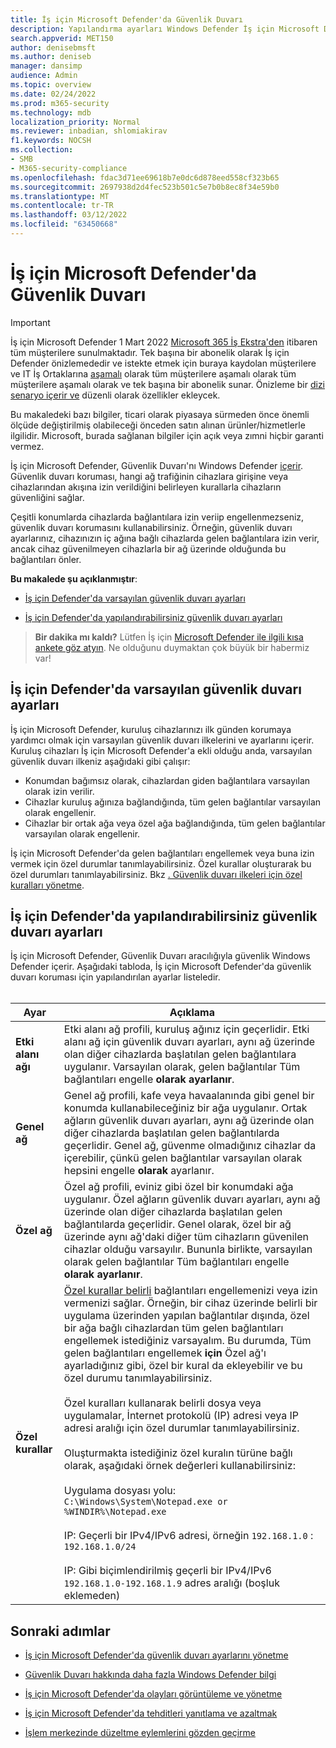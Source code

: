 ```yaml
---
title: İş için Microsoft Defender'da Güvenlik Duvarı
description: Yapılandırma ayarları Windows Defender İş için Microsoft Defender Güvenlik Duvarı hakkında bilgi
search.appverid: MET150
author: denisebmsft
ms.author: deniseb
manager: dansimp
audience: Admin
ms.topic: overview
ms.date: 02/24/2022
ms.prod: m365-security
ms.technology: mdb
localization_priority: Normal
ms.reviewer: inbadian, shlomiakirav
f1.keywords: NOCSH
ms.collection:
- SMB
- M365-security-compliance
ms.openlocfilehash: fdac3d71ee69618b7e0dc6d878eed558cf323b65
ms.sourcegitcommit: 2697938d2d4fec523b501c5e7b0b8ec8f34e59b0
ms.translationtype: MT
ms.contentlocale: tr-TR
ms.lasthandoff: 03/12/2022
ms.locfileid: "63450668"
---
```

# <a name="firewall-in-microsoft-defender-for-business"></a>İş için Microsoft Defender'da Güvenlik Duvarı

> [!IMPORTANT]
> İş için Microsoft Defender 1 Mart 2022 [Microsoft 365 İş Ekstra'den](../../business-premium/index.md) itibaren tüm müşterilere sunulmaktadır. Tek başına bir abonelik olarak İş için Defender önizlemededir ve istekte etmek için buraya kaydolan müşterilere ve IT İş Ortaklarına [aşamalı](https://aka.ms/mdb-preview) olarak tüm müşterilere aşamalı olarak tüm müşterilere aşamalı olarak ve tek başına bir abonelik sunar. Önizleme bir [dizi senaryo içerir ve](mdb-tutorials.md#try-these-preview-scenarios) düzenli olarak özellikler ekleycek.
> 
> Bu makaledeki bazı bilgiler, ticari olarak piyasaya sürmeden önce önemli ölçüde değiştirilmiş olabileceği önceden satın alınan ürünler/hizmetlerle ilgilidir. Microsoft, burada sağlanan bilgiler için açık veya zımni hiçbir garanti vermez. 

İş için Microsoft Defender, Güvenlik Duvarı'nı Windows Defender [içerir](/windows/security/threat-protection/windows-firewall/windows-firewall-with-advanced-security). Güvenlik duvarı koruması, hangi ağ trafiğinin cihazlara girişine veya cihazlarından akışına izin verildiğini belirleyen kurallarla cihazların güvenliğini sağlar. 

Çeşitli konumlarda cihazlarda bağlantılara izin veriip engellenmezseniz, güvenlik duvarı korumasını kullanabilirsiniz. Örneğin, güvenlik duvarı ayarlarınız, cihazınızın iç ağına bağlı cihazlarda gelen bağlantılara izin verir, ancak cihaz güvenilmeyen cihazlarla bir ağ üzerinde olduğunda bu bağlantıları önler.

**Bu makalede şu açıklanmıştır**:

- [İş için Defender'da varsayılan güvenlik duvarı ayarları](#default-firewall-settings-in-defender-for-business)

- [İş için Defender'da yapılandırabilirsiniz güvenlik duvarı ayarları](#firewall-settings-you-can-configure-in-defender-for-business)

>
> **Bir dakika mı kaldı?**
> Lütfen İş için <a href="https://microsoft.qualtrics.com/jfe/form/SV_0JPjTPHGEWTQr4y" target="_blank">Microsoft Defender ile ilgili kısa ankete göz atyın</a>. Ne olduğunu duymaktan çok büyük bir habermiz var!
>

## <a name="default-firewall-settings-in-defender-for-business"></a>İş için Defender'da varsayılan güvenlik duvarı ayarları

İş için Microsoft Defender, kuruluş cihazlarınızı ilk günden korumaya yardımcı olmak için varsayılan güvenlik duvarı ilkelerini ve ayarlarını içerir. Kuruluş cihazları İş için Microsoft Defender'a ekli olduğu anda, varsayılan güvenlik duvarı ilkeniz aşağıdaki gibi çalışır:

- Konumdan bağımsız olarak, cihazlardan giden bağlantılara varsayılan olarak izin verilir.
- Cihazlar kuruluş ağınıza bağlandığında, tüm gelen bağlantılar varsayılan olarak engellenir.
- Cihazlar bir ortak ağa veya özel ağa bağlandığında, tüm gelen bağlantılar varsayılan olarak engellenir.

İş için Microsoft Defender'da gelen bağlantıları engellemek veya buna izin vermek için özel durumlar tanımlayabilirsiniz. Özel kurallar oluşturarak bu özel durumları tanımlayabilirsiniz. Bkz [. Güvenlik duvarı ilkeleri için özel kuralları yönetme](mdb-custom-rules-firewall.md).

## <a name="firewall-settings-you-can-configure-in-defender-for-business"></a>İş için Defender'da yapılandırabilirsiniz güvenlik duvarı ayarları

İş için Microsoft Defender, Güvenlik Duvarı aracılığıyla güvenlik Windows Defender içerir. Aşağıdaki tabloda, İş için Microsoft Defender'da güvenlik duvarı koruması için yapılandırılan ayarlar listeledir. <br/><br/>

| Ayar | Açıklama |
|--|--|
| **Etki alanı ağı** | Etki alanı ağ profili, kuruluş ağınız için geçerlidir. Etki alanı ağ için güvenlik duvarı ayarları, aynı ağ üzerinde olan diğer cihazlarda başlatılan gelen bağlantılara uygulanır. Varsayılan olarak, gelen bağlantılar Tüm bağlantıları engelle **olarak ayarlanır**.  |
| **Genel ağ** | Genel ağ profili, kafe veya havaalanında gibi genel bir konumda kullanabileceğiniz bir ağa uygulanır. Ortak ağların güvenlik duvarı ayarları, aynı ağ üzerinde olan diğer cihazlarda başlatılan gelen bağlantılarda geçerlidir. Genel ağ, güvenme olmadığınız cihazlar da içerebilir, çünkü gelen bağlantılar varsayılan olarak hepsini engelle **olarak** ayarlanır.  |
| **Özel ağ** | Özel ağ profili, eviniz gibi özel bir konumdaki ağa uygulanır. Özel ağların güvenlik duvarı ayarları, aynı ağ üzerinde olan diğer cihazlarda başlatılan gelen bağlantılarda geçerlidir. Genel olarak, özel bir ağ üzerinde aynı ağ'daki diğer tüm cihazların güvenilen cihazlar olduğu varsayılır. Bununla birlikte, varsayılan olarak gelen bağlantılar Tüm bağlantıları engelle **olarak ayarlanır**. |
| **Özel kurallar** | [Özel kurallar belirli](mdb-custom-rules-firewall.md) bağlantıları engellemenizi veya izin vermenizi sağlar. Örneğin, bir cihaz üzerinde belirli bir uygulama üzerinden yapılan bağlantılar dışında, özel bir ağa bağlı cihazlardan tüm gelen bağlantıları engellemek istediğiniz varsayalım. Bu durumda, Tüm gelen bağlantıları engellemek **için** Özel ağ'ı ayarladığınız gibi, özel bir kural da ekleyebilir ve bu özel durumu tanımlayabilirsiniz. <br/><br/>Özel kuralları kullanarak belirli dosya veya uygulamalar, İnternet protokolü (IP) adresi veya IP adresi aralığı için özel durumlar tanımlayabilirsiniz. <br/><br/>Oluşturmakta istediğiniz özel kuralın türüne bağlı olarak, aşağıdaki örnek değerleri kullanabilirsiniz: <br/><br/>Uygulama dosyası yolu: `C:\Windows\System\Notepad.exe or %WINDIR%\Notepad.exe` <br/><br/>IP: Geçerli bir IPv4/IPv6 adresi, örneğin `192.168.1.0` : `192.168.1.0/24` <br/><br/>IP: Gibi biçimlendirilmiş geçerli bir IPv4/IPv6 `192.168.1.0-192.168.1.9` adres aralığı (boşluk eklemeden) |

## <a name="next-steps"></a>Sonraki adımlar

- [İş için Microsoft Defender'da güvenlik duvarı ayarlarını yönetme](mdb-custom-rules-firewall.md)

- [Güvenlik Duvarı hakkında daha fazla Windows Defender bilgi](/windows/security/threat-protection/windows-firewall/windows-firewall-with-advanced-security)

- [İş için Microsoft Defender'da olayları görüntüleme ve yönetme](mdb-view-manage-incidents.md)

- [İş için Microsoft Defender'da tehditleri yanıtlama ve azaltmak](mdb-respond-mitigate-threats.md)

- [İşlem merkezinde düzeltme eylemlerini gözden geçirme](mdb-review-remediation-actions.md)